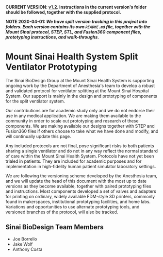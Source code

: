 **CURRENT VERSION: [v1.2](https://github.com/acoastalfog/sinai-ventilator-components/blob/master/v1.2). Instructions in the current version's folder should be followed, together with the supplied protocol.**

**NOTE 2020-04-01: *We have split version tracking in this project into folders. Each version contains its own `README.md` file, together with the Mount Sinai protocol, STEP, STL, and Fusion360 component files, prototyping instructions, and walk-throughs.***

# Mount Sinai Health System Split Ventilator Prototyping
The Sinai BioDesign Group at the Mount Sinai Health System is supporting ongoing work by the Department of Anesthesia's team to develop a robust and validated protocol for ventilator splitting at the Mount Sinai Hospital System. Our support is mainly in the design and prototyping of components for the split ventilator system.

Our contributions are for academic study only and we do not endorse their use in any medical application. We are making them available to the community in order to scale out prototyping and research of these components. We are making available our designs together with STEP and Fusion360 files if others choose to take what we have done and modify, and will continually update this page.

Any included protocols are not final, pose significant risks to both patients sharing a single ventilator and do not in any way reflect the normal standard of care within the Mount Sinai Health System. Protocols have not yet been trialed in patients. They are included for academic purposes and for implementation in high-fidelity human patient simulator laboratory settings.

We are following the versioning scheme developed by the Anesthesia team, and we will update the head of this document with the most up to date versions as they become available, together with paired prototyping files and instructions. Most components developed a set of valves and adapters for printing on ordinary, widely available FDM-style 3D printers, commonly found in makerspaces, institutional prototyping facilities, and home labs. Variations and opportunities to use alternate prototyping tools, and versioned branches of the protocol, will also be tracked.

## Sinai BioDesign Team Members
* Joe Borrello
* Jake Wolf
* Anthony Costa
